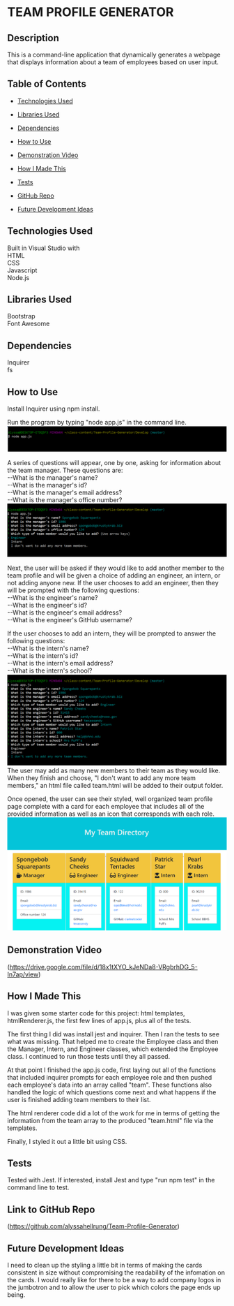 # TEAM PROFILE GENERATOR  

## Description  
This is a command-line application that dynamically generates a webpage that displays information about a team of employees based on user input.

## Table of Contents

* [Technologies Used](#technologies-used)

* [Libraries Used](#libraries-used)

* [Dependencies](#dependencies)

* [How to Use](#how-to-use)

* [Demonstration Video](#demonstration-video)

* [How I Made This](#how-i-made-this)

* [Tests](#tests)

* [GitHub Repo](#link-to-github-repo)

* [Future Development Ideas](#future-development-ideas)

## Technologies Used  
Built in Visual Studio with      
HTML  
CSS  
Javascript    
Node.js     

## Libraries Used
Bootstrap  
Font Awesome  

## Dependencies  
Inquirer     
fs    

## How to Use  
Install Inquirer using npm install.  

Run the program by typing "node app.js" in the command line.  
![image](./Develop/assets/Images/run.png)   

A series of questions will appear, one by one, asking for information about the team manager. These questions are:     
  --What is the manager's name?  
  --What is the manager's id?   
  --What is the manager's email address?  
  --What is the manager's office number?
![image](./Develop/assets/Images/managerquestions.png)  

Next, the user will be asked if they would like to add another member to the team profile and will be given a choice of adding an engineer, an intern, or not adding anyone new. If the user chooses to add an engineer, then they will be prompted with the following questions:    
  --What is the engineer's name?  
  --What is the engineer's id?  
  --What is the engineer's email address?    
  --What is the engineer's GitHub username?  

If the user chooses to add an intern, they will be prompted to answer the following questions:  
  --What is the intern's name?    
  --What is the intern's id?    
  --What is the intern's email address?    
  --What is the intern's school?    
![image](./Develop/assets/Images/allquestions.png)
The user may add as many new members to their team as they would like. When they finish and choose, "I don't want to add any more team members," an html file called team.html will be added to their output folder.   

Once opened, the user can see their styled, well organized team profile page complete with a card for each employee that includes all of the provided information as well as an icon that corresponds with each role.
![image](./Develop/assets/Images/webpage.png) 

## Demonstration Video
(https://drive.google.com/file/d/18x1tXYO_kJeNDa8-VRgbrhDG_5-In7ap/view)

## How I Made This  
I was given some starter code for this project: html templates, htmlRenderer.js, the first few lines of app.js, plus all of the tests. 

The first thing I did was install jest and inquirer. Then I ran the tests to see what was missing. That helped me to create the Employee class and then the Manager, Intern, and Engineer classes, which extended the Employee class. I continued to run those tests until they all passed.

At that point I finished the app.js code, first laying out all of the functions that included inquirer prompts for each employee role and then pushed each employee's data into an array called "team". These functions also handled the logic of which questions come next and what happens if the user is finished adding team members to their list. 

The html renderer code did a lot of the work for me in terms of getting the information from the team array to the produced "team.html" file via the templates. 

Finally, I styled it out a little bit using CSS. 

## Tests
Tested with Jest. If interested, install Jest and type "run npm test" in the command line to test.

## Link to GitHub Repo    
(https://github.com/alyssahellrung/Team-Profile-Generator)

## Future Development Ideas
I need to clean up the styling a little bit in terms of making the cards consistent in size without compromising the readability of the infomation on the cards.
I would really like for there to be a way to add company logos in the jumbotron and to allow the user to pick which colors the page ends up being.



